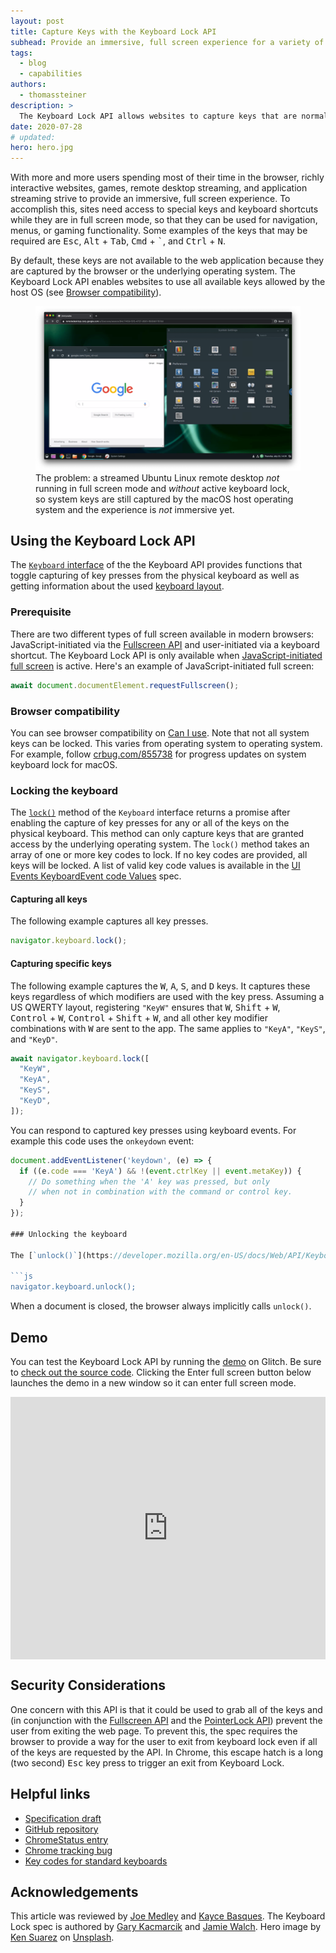 ```yaml
---
layout: post
title: Capture Keys with the Keyboard Lock API
subhead: Provide an immersive, full screen experience for a variety of use cases including interactive websites, games, and remote desktop or application streaming.
tags:
  - blog
  - capabilities
authors:
  - thomassteiner
description: >
  The Keyboard Lock API allows websites to capture keys that are normally reserved by the underlying operating system. It is intended for web applications that provide a full screen immersive experience (like games or remote access apps).
date: 2020-07-28
# updated:
hero: hero.jpg
---
```

With more and more users spending most of their time in the browser, richly interactive websites, games, remote desktop streaming, and application streaming strive to provide an immersive, full screen experience. To accomplish this, sites need access to special keys and keyboard shortcuts while they are in full screen mode, so that they can be used for navigation, menus, or gaming functionality. Some examples of the keys that may be required are <kbd>Esc</kbd>, <kbd>Alt</kbd>&nbsp;+&nbsp;<kbd>Tab</kbd>, <kbd>Cmd</kbd>&nbsp;+&nbsp;<kbd>`</kbd>, and <kbd>Ctrl</kbd>&nbsp;+&nbsp;<kbd>N</kbd>.

By default, these keys are not available to the web application because they are captured by the browser or the underlying operating system. The Keyboard Lock API enables websites to use all available keys allowed by the host OS (see [Browser compatibility](#browser-compatibility)).

<figure class="w-figure">
  <img class="w-screenshot w-screenshot--filled"
       src="chrome-remote-desktop.png"
       alt="Ubuntu Linux streamed to a browser tab in macOS Chrome (not running in full screen mode yet).">
  <figcaption>
    The problem: a streamed Ubuntu Linux remote desktop <em>not</em> running in full screen mode and <em>without</em> active keyboard lock,
    so system keys are still captured by the macOS host operating system and the experience is <em>not</em> immersive yet.
  </figcaption>
</figure>

## Using the Keyboard Lock API

The [`Keyboard` interface](https://developer.mozilla.org/en-US/docs/Web/API/Keyboard) of the the Keyboard API provides functions that toggle capturing of key presses from the physical keyboard as well as getting information about the used [keyboard layout](https://developer.mozilla.org/en-US/docs/Web/API/Keyboard/getLayoutMap).

### Prerequisite

There are two different types of full screen available in modern browsers: JavaScript-initiated via the [Fullscreen API](https://developer.mozilla.org/en-US/docs/Web/API/Fullscreen_API) and user-initiated via a keyboard shortcut. The Keyboard Lock API is only available when [JavaScript-initiated full screen](https://developer.mozilla.org/en-US/docs/Web/API/Element/requestFullscreen) is active.
Here's an example of JavaScript-initiated full screen:

```js
await document.documentElement.requestFullscreen();
```

### Browser compatibility

You can see browser compatibility on [Can I use](https://caniuse.com/#feat=mdn-api_keyboard_lock). Note that not all system keys can be locked. This varies from operating system to operating system. For example, follow [crbug.com/855738](https://crbug.com/855738) for progress updates on system keyboard lock for macOS.

### Locking the keyboard

The [`lock()`](https://developer.mozilla.org/en-US/docs/Web/API/Keyboard/lock) method of the `Keyboard` interface returns a promise after enabling the capture of key presses for any or all of the keys on the physical keyboard. This method can only capture keys that are granted access by the underlying operating system. The `lock()` method takes an array of one or more key codes to lock. If no key codes are provided, all keys will be locked. A list of valid key code values is available in the [UI Events KeyboardEvent code Values](https://www.w3.org/TR/uievents-code/#keyboard-key-codes) spec.

#### Capturing all keys

The following example captures all key presses.

```js
navigator.keyboard.lock();
```

#### Capturing specific keys

The following example captures the <kbd>W</kbd>, <kbd>A</kbd>, <kbd>S</kbd>, and <kbd>D</kbd> keys. It captures these keys regardless of which modifiers are used with the key press. Assuming a US QWERTY layout, registering `"KeyW"` ensures that <kbd>W</kbd>, <kbd>Shift</kbd>&nbsp;+&nbsp;<kbd>W</kbd>, <kbd>Control</kbd>&nbsp;+&nbsp;<kbd>W</kbd>, <kbd>Control</kbd>&nbsp;+&nbsp;<kbd>Shift</kbd>&nbsp;+&nbsp;<kbd>W</kbd>, and all other key modifier combinations with <kbd>W</kbd> are sent to the app. The same applies to `"KeyA"`, `"KeyS"`, and `"KeyD"`.

```js
await navigator.keyboard.lock([
  "KeyW",
  "KeyA",
  "KeyS",
  "KeyD",
]);
```

You can respond to captured key presses using keyboard events. 
For example this code uses the `onkeydown` event:

```js
document.addEventListener('keydown', (e) => {
  if ((e.code === 'KeyA') && !(event.ctrlKey || event.metaKey)) {
    // Do something when the 'A' key was pressed, but only
    // when not in combination with the command or control key.
  }
});

### Unlocking the keyboard

The [`unlock()`](https://developer.mozilla.org/en-US/docs/Web/API/Keyboard/unlock) method unlocks all keys captured by the `lock()` method and returns synchronously.

```js
navigator.keyboard.unlock();
```

When a document is closed, the browser always implicitly calls `unlock()`.

## Demo

You can test the Keyboard Lock API by running the [demo](https://keyboard-lock.glitch.me/) on Glitch. Be sure to [check out the source code](https://glitch.com/edit/#!/keyboard-lock). Clicking the Enter full screen button below launches the demo in a new window so it can enter full screen mode.

<div class="glitch-embed-wrap" style="height: 420px; width: 100%;">
  <iframe
    src="https://glitch.com/embed/#!/embed/keyboard-lock?path=script.js&previewSize=100"
    title="keyboard-lock on Glitch"
    allowfullscreen
    allow="fullscreen"
    style="height: 100%; width: 100%; border: 0;">
  </iframe>
</div>

## Security Considerations

One concern with this API is that it could be used to grab all of the keys and (in conjunction with the [Fullscreen API](https://developer.mozilla.org/en-US/docs/Web/API/Fullscreen_API) and the [PointerLock API](https://developer.mozilla.org/en-US/docs/Web/API/Pointer_Lock_API)) prevent the user from exiting the web page. To prevent this, the spec requires the browser to provide a way for the user to exit from keyboard lock even if all of the keys are requested by the API. In Chrome, this escape hatch is a long (two second) <kbd>Esc</kbd> key press to trigger an exit from Keyboard Lock.

## Helpful links

- [Specification draft](https://wicg.github.io/keyboard-lock/)
- [GitHub repository](https://github.com/WICG/keyboard-lock)
- [ChromeStatus entry](https://chromestatus.com/features/5642959835889664)
- [Chrome tracking bug](https://crbug.com/677559)
- [Key codes for standard keyboards](https://www.w3.org/TR/uievents-code/#keyboard-key-codes)

## Acknowledgements

This article was reviewed by [Joe Medley](https://github.com/jpmedley) and [Kayce Basques](https://github.com/kaycebasques).  The Keyboard Lock spec is authored by [Gary Kacmarcik](https://www.linkedin.com/in/garykac) and [Jamie Walch](https://www.linkedin.com/in/jamie-walch-395b332b).
Hero image by [Ken Suarez](https://unsplash.com/@kensuarez) on [Unsplash](https://unsplash.com/s/photos/padlock-computer).
